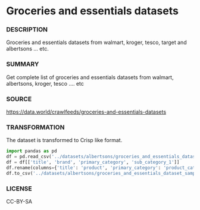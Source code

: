 # Groceries and essentials datasets

### DESCRIPTION
Groceries and essentials datasets from walmart, kroger, tesco, target and albertsons ... etc.

### SUMMARY
Get complete list of groceries and essentials datasets from walmart, albertsons, kroger, tesco .... etc

### SOURCE
https://data.world/crawlfeeds/groceries-and-essentials-datasets

### TRANSFORMATION
The dataset is transformed to Crisp like format.
```python
import pandas as pd
df = pd.read_csv('../datasets/albertsons/groceries_and_essentials_dataset_sample.csv')
df = df[['title', 'brand', 'primary_category', 'sub_category_1']]
df.rename(columns={'title': 'product', 'primary_category': 'product_category', 'sub_category_1': 'product_sub_category'}, inplace=True)
df.to_csv('../datasets/albertsons/groceries_and_essentials_dataset_sample_crisp_alike.csv', index=False)
```

### LICENSE
CC-BY-SA
